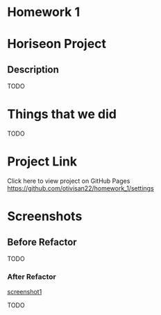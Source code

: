 # Homework 1

# Horiseon Project

## Description

TODO

# Things that we did

TODO

# Project Link

Click here to view project on GitHub Pages
https://github.com/otivisan22/homework_1/settings

# Screenshots

## Before Refactor

TODO

### After Refactor

[screenshot1](./assets/images/finished_screenshot.png)

TODO
